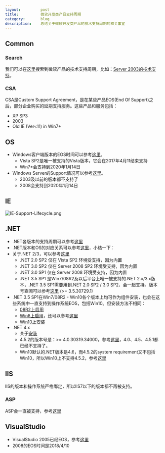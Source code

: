 ```yaml
---
layout:         post
title:          微软开发类产品支持周期
category:       blog
description:    总结关于微软开发类产品的技术支持周期的相关事宜
---
```


## Common

### Search

我们可以在[这里](https://support.microsoft.com/zh-cn/lifecycle/search)搜索到微软产品的技术支持周期，比如：[Server 2003的技术支持](https://support.microsoft.com/zh-cn/lifecycle/search?sort=PN&qid=&alpha=Microsoft%20Windows%20Server%202003&Filter=FilterNO)。

### CSA

CSA是Custom Support Agreement，是在某些产品EOS(End Of Support)之后，部分企业购买的延期支持服务。这些产品和服务包括：

- XP SP3
- 2003
- Old IE (Ver<11) in Win7+

## OS

- Windows客户端版本的EOS时间可以参考[这里](http://windows.microsoft.com/en-us/windows/lifecycle)。
	- Vista SP2是唯一被支持的Vista版本，它会在2017年4月11结束支持
	- Win7*会支持到2020年1月14日
- Windows Server的Support情况可以参考[这里](https://support.microsoft.com/en-us/lifecycle/search?alpha=Windows%20Server)。
	- 2003及以前的版本都不支持了
	- 2008会支持到2020年1月14日

## IE

![IE-Support-Lifecycle.png](http://7xudfs.com1.z0.glb.clouddn.com/b257bb1d42524fbc8013ab5c945d1fc3-IE-Support-Lifecycle.png)

## .NET

- .NET各版本的支持周期可以参考[这里](https://support.microsoft.com/zh-cn/lifecycle#gp/Framework_FAQ)
- .NET版本和OS的对应关系可以参考[这里](https://blogs.msdn.microsoft.com/astebner/2007/03/14/mailbag-what-version-of-the-net-framework-is-included-in-what-version-of-the-os/)，小结一下：
- 关于.NET 2/3，可以参考[这里](https://support.microsoft.com/en-us/kb/2696944)
	- .NET 2.0 SP2 仅在 Vista SP2 环境受支持，因为内置
	- .NET 3.0 SP2 仅在 Server 2008 SP2 环境受支持，因为内置
	- .NET 3.0 SP1 仅在 Server 2008 环境受支持，因为内置
	- .NET 3.5 SP1 是Win7/08R2及以后平台上唯一被支持的.NET 2.x/3.x版本，.NET 3.5 SP1需要用到.NET 2.0 SP2 / 3.0 SP2，会一起支持。版本号查阅可以参考[这里](https://blogs.msdn.microsoft.com/astebner/2005/07/12/what-net-framework-version-numbers-go-with-what-service-pack/) (>= 3.5.30729.1)
- .NET 3.5 SP1在Win7/08R2 - Win10各个版本上均可作为组件安装，也会在这些系统中一直支持到操作系统EOS，包括Win10。但安装方法不相同：
	- [08R2上启用](https://blogs.msdn.microsoft.com/sqlblog/2010/01/08/how-to-installenable-net-3-5-sp1-on-windows-server-2008-r2-for-sql-server-2008-and-sql-server-2008-r2/)
	- [Win8上启用](https://support.microsoft.com/en-us/kb/2785188)，还可以参考[这里](https://msdn.microsoft.com/en-us/library/hh506443(v=vs.110).aspx)
	- [Win10上安装](https://blogs.technet.microsoft.com/mniehaus/2015/08/31/adding-features-including-net-3-5-to-windows-10/)
- .NET 4.x
	- 关于[安装](https://msdn.microsoft.com/en-us/library/5a4x27ek(v=vs.110).aspx)
	- 4.5.2的版本号是：>= 4.0.30319.34000，参考[这里](https://blogs.msdn.microsoft.com/rodneyviana/2014/12/23/identifying-the-net-version-you-are-running-2-0-4-5-4-5-1-or-4-5-2/)，4.0、4.5、4.5.1都已经不支持了。
	- Win10默认的.NET版本是4.6，而4.5.2的system requirement又不包括Win10，所以Win10上不支持4.5.2，参考[这里](https://www.microsoft.com/en-us/download/details.aspx?id=42643)

## IIS

IIS的版本和操作系统严格绑定，所以IIS7以下的版本都不再被支持。

### ASP

ASP会一直被支持，参考[这里](https://support.microsoft.com/en-us/kb/2669020)

## VisualStudio

- VisualStudio 2005已经EOS，参考[这里](https://support.microsoft.com/zh-cn/lifecycle/search?sort=PN&alpha=Visual%20Studio&Filter=FilterNO)
- 2008的EOS时间是2018/4/10
